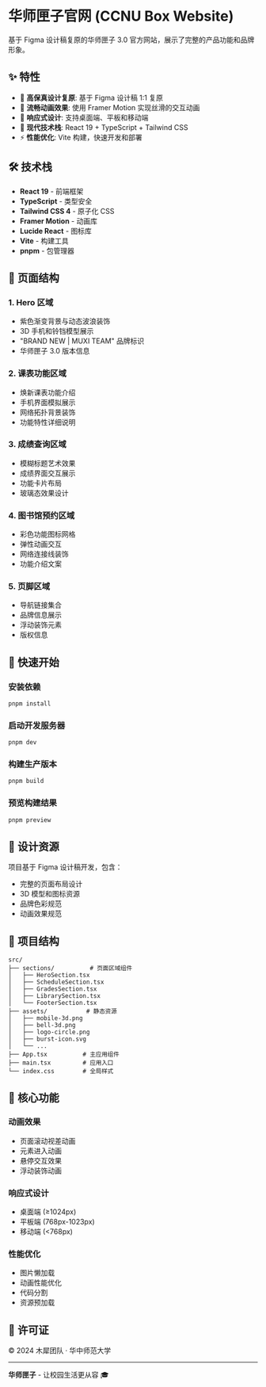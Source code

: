 # 华师匣子官网 (CCNU Box Website)

基于 Figma 设计稿复原的华师匣子 3.0 官方网站，展示了完整的产品功能和品牌形象。

## ✨ 特性

- 🎨 **高保真设计复原**: 基于 Figma 设计稿 1:1 复原
- 🚀 **流畅动画效果**: 使用 Framer Motion 实现丝滑的交互动画
- 📱 **响应式设计**: 支持桌面端、平板和移动端
- 🎯 **现代技术栈**: React 19 + TypeScript + Tailwind CSS
- ⚡ **性能优化**: Vite 构建，快速开发和部署

## 🛠️ 技术栈

- **React 19** - 前端框架
- **TypeScript** - 类型安全
- **Tailwind CSS 4** - 原子化 CSS
- **Framer Motion** - 动画库
- **Lucide React** - 图标库
- **Vite** - 构建工具
- **pnpm** - 包管理器

## 📱 页面结构

### 1. Hero 区域

- 紫色渐变背景与动态波浪装饰
- 3D 手机和铃铛模型展示
- "BRAND NEW | MUXI TEAM" 品牌标识
- 华师匣子 3.0 版本信息

### 2. 课表功能区域

- 焕新课表功能介绍
- 手机界面模拟展示
- 网络拓扑背景装饰
- 功能特性详细说明

### 3. 成绩查询区域

- 模糊标题艺术效果
- 成绩界面交互展示
- 功能卡片布局
- 玻璃态效果设计

### 4. 图书馆预约区域

- 彩色功能图标网格
- 弹性动画交互
- 网络连接线装饰
- 功能介绍文案

### 5. 页脚区域

- 导航链接集合
- 品牌信息展示
- 浮动装饰元素
- 版权信息

## 🚀 快速开始

### 安装依赖

```bash
pnpm install
```

### 启动开发服务器

```bash
pnpm dev
```

### 构建生产版本

```bash
pnpm build
```

### 预览构建结果

```bash
pnpm preview
```

## 🎨 设计资源

项目基于 Figma 设计稿开发，包含：

- 完整的页面布局设计
- 3D 模型和图标资源
- 品牌色彩规范
- 动画效果规范

## 📁 项目结构

```
src/
├── sections/          # 页面区域组件
│   ├── HeroSection.tsx
│   ├── ScheduleSection.tsx
│   ├── GradesSection.tsx
│   ├── LibrarySection.tsx
│   └── FooterSection.tsx
├── assets/           # 静态资源
│   ├── mobile-3d.png
│   ├── bell-3d.png
│   ├── logo-circle.png
│   ├── burst-icon.svg
│   └── ...
├── App.tsx          # 主应用组件
├── main.tsx         # 应用入口
└── index.css        # 全局样式
```

## 🎯 核心功能

### 动画效果

- 页面滚动视差动画
- 元素进入动画
- 悬停交互效果
- 浮动装饰动画

### 响应式设计

- 桌面端 (≥1024px)
- 平板端 (768px-1023px)
- 移动端 (<768px)

### 性能优化

- 图片懒加载
- 动画性能优化
- 代码分割
- 资源预加载

## 📄 许可证

© 2024 木犀团队 · 华中师范大学

---

**华师匣子** - 让校园生活更从容 🎓
